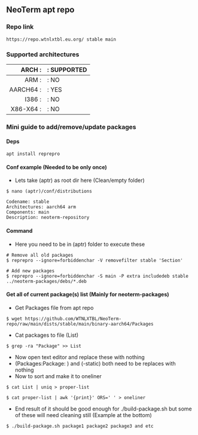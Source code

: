 ## NeoTerm apt repo
### Repo link
```
https://repo.wtnlxtbl.eu.org/ stable main
```

### Supported architectures

ARCH    :|: SUPPORTED
--------:|:-------------
ARM     :|: NO
AARCH64 :|: YES
I386    :|: NO
X86-X64 :|: NO

### Mini guide to add/remove/update packages
#### Deps
```
apt install reprepro
```
#### Conf example (Needed to be only once)
* Lets take (aptr) as root dir here (Clean/empty folder)
```
$ nano (aptr)/conf/distributions

Codename: stable
Architectures: aarch64 arm
Components: main
Description: neoterm-repository
```
#### Command
* Here you need to be in (aptr) folder to execute these
```
# Remove all old packages
$ reprepro --ignore=forbiddenchar -V removefilter stable 'Section'

# Add new packages
$ reprepro --ignore=forbiddenchar -S main -P extra includedeb stable ../neoterm-packages/debs/*.deb
```
#### Get all of current package(s) list (Mainly for neoterm-packages)
* Get Packages file from apt repo
```
$ wget https://github.com/WTNLXTBL/NeoTerm-repo/raw/main/dists/stable/main/binary-aarch64/Packages
```
* Cat packages to file (List)
```
$ grep -ra "Package" >> List
```
* Now open text editor and replace these with nothing
* (Packages:Package: ) and (-static) both need to be replaces with nothing
* Now to sort and make it to oneliner
```
$ cat List | uniq > proper-list

$ cat proper-list | awk '{print}' ORS=' ' > oneliner
```
* End result of it should be good enough for ./build-package.sh but some of these will need cleaning still (Example at the bottom)
```
$ ./build-package.sh package1 package2 package3 and etc
```
